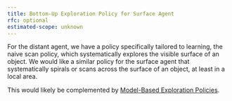 ```yaml
---
title: Bottom-Up Exploration Policy for Surface Agent
rfc: optional
estimated-scope: unknown
---
```


For the distant agent, we have a policy specifically tailored to learning, the naive scan policy, which systematically explores the visible surface of an object. We would like a similar policy for the surface agent that systematically spirals or scans across the surface of an object, at least in a local area.

This would likely be complemented by [Model-Based Exploration Policies](model-based-exploration-policy.md).
